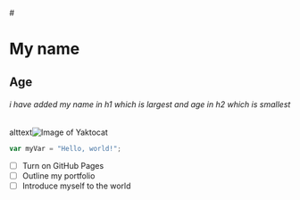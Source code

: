 #<h1> My name </h1>

## <h2> Age </h2>
###### i have added my name in h1 which is largest and age in h2 which is smallest
alttext![Image of Yaktocat](https://octodex.github.com/images/yaktocat.png)
``` javascript
var myVar = "Hello, world!";
```
- [ ] Turn on GitHub Pages
- [ ] Outline my portfolio
- [ ] Introduce myself to the world
